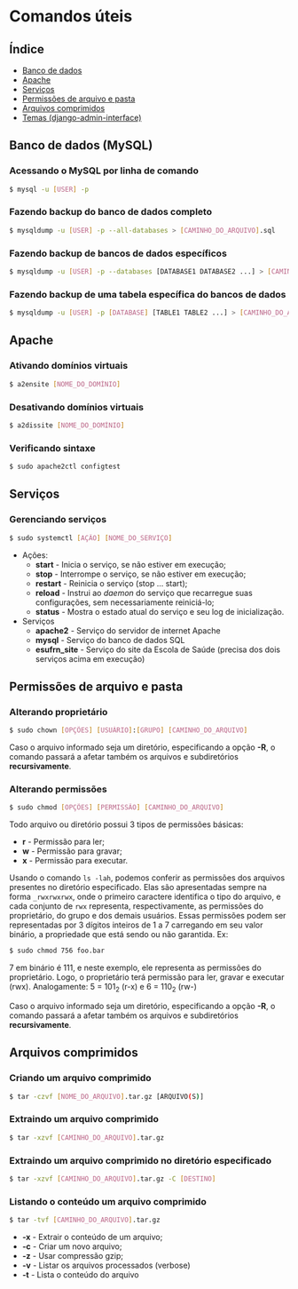 
[//]: # (Use `pandoc help.md | lynx -stdin` para melhor visualização)

# Comandos úteis

## Índice
- [Banco de dados](#banco-de-dados)
- [Apache](#apache)
- [Serviços](#serviços)
- [Permissões de arquivo e pasta](#permissões-de-arquivo-e-pasta)
- [Arquivos comprimidos](#arquivos-comprimidos)
- [Temas (django-admin-interface)](#temas)

## Banco de dados (MySQL)

### Acessando o MySQL por linha de comando
```bash
$ mysql -u [USER] -p
```

### Fazendo backup do banco de dados completo
```bash
$ mysqldump -u [USER] -p --all-databases > [CAMINHO_DO_ARQUIVO].sql
```
### Fazendo backup de bancos de dados específicos
```bash
$ mysqldump -u [USER] -p --databases [DATABASE1 DATABASE2 ...] > [CAMINHO_DO_ARQUIVO].sql
```
### Fazendo backup de uma tabela específica do bancos de dados
```bash
$ mysqldump -u [USER] -p [DATABASE] [TABLE1 TABLE2 ...] > [CAMINHO_DO_ARQUIVO].sql
```

## Apache

### Ativando domínios virtuais
```bash
$ a2ensite [NOME_DO_DOMÍNIO]
```
### Desativando domínios virtuais
```bash
$ a2dissite [NOME_DO_DOMÍNIO]
```
### Verificando sintaxe
```bash
$ sudo apache2ctl configtest
```

## Serviços

### Gerenciando serviços
```bash
$ sudo systemctl [AÇÃO] [NOME_DO_SERVIÇO]
```
 - Ações:
	 - **start** - Inicia o serviço, se não estiver em execução;
	 - **stop** - Interrompe o serviço, se não estiver em execução;
	 - **restart** - Reinicia o serviço (stop ... start);
	 - **reload** - Instrui ao *daemon* do serviço que recarregue suas configurações, sem necessariamente reiniciá-lo;
	 - **status** - Mostra o estado atual do serviço e seu log de inicialização.
- Serviços
	- **apache2** - Serviço do servidor de internet Apache
	- **mysql** - Serviço do banco de dados SQL
	- **esufrn_site** - Serviço do site da Escola de Saúde (precisa dos dois serviços acima em execução)

## Permissões de arquivo e pasta

### Alterando proprietário
```bash
$ sudo chown [OPÇÕES] [USUÁRIO]:[GRUPO] [CAMINHO_DO_ARQUIVO]
```
Caso o arquivo informado seja um diretório, especificando a opção **-R**, o comando passará a afetar também os arquivos e subdiretórios **recursivamente**.

### Alterando permissões
```bash
$ sudo chmod [OPÇÕES] [PERMISSÃO] [CAMINHO_DO_ARQUIVO]
```
Todo arquivo ou diretório possui 3 tipos de permissões básicas:

- **r** - Permissão para ler;
- **w** - Permissão para gravar;
- **x** - Permissão para executar.

Usando o comando `ls -lah`, podemos conferir as permissões dos arquivos presentes no diretório especificado. Elas são apresentadas sempre na forma `_rwxrwxrwx`, onde o primeiro caractere identifica o tipo do arquivo, e cada conjunto de `rwx` representa, respectivamente, as permissões do proprietário, do grupo e dos demais usuários.
Essas permissões podem ser representadas por 3 dígitos inteiros de 1 a 7 carregando em seu valor binário, a propriedade que está sendo ou não garantida. Ex:
```bash
$ sudo chmod 756 foo.bar
```
7 em binário é 111, e neste exemplo, ele representa as permissões do proprietário. Logo, o proprietário terá permissão para ler, gravar e executar (rwx). Analogamente: 5 = 101<sub>2</sub> (r-x) e 6 = 110<sub>2</sub> (rw-)

Caso o arquivo informado seja um diretório, especificando a opção **-R**, o comando passará a afetar também os arquivos e subdiretórios **recursivamente**.

## Arquivos comprimidos

### Criando um arquivo comprimido
```bash
$ tar -czvf [NOME_DO_ARQUIVO].tar.gz [ARQUIVO(S)]
```
### Extraindo um arquivo comprimido
```bash
$ tar -xzvf [CAMINHO_DO_ARQUIVO].tar.gz
```
### Extraindo um arquivo comprimido no diretório especificado
```bash
$ tar -xzvf [CAMINHO_DO_ARQUIVO].tar.gz -C [DESTINO]
```
### Listando o conteúdo um arquivo comprimido
```bash
$ tar -tvf [CAMINHO_DO_ARQUIVO].tar.gz
```
- **-x** - Extrair o conteúdo de um arquivo;
- **-c** - Criar um novo arquivo;
- **-z** - Usar compressão gzip;
- **-v** - Listar os arquivos processados (verbose)
- **-t** - Lista o conteúdo do arquivo

[//]: # (Use `pandoc help.md | lynx -stdin` para melhor visualização)
